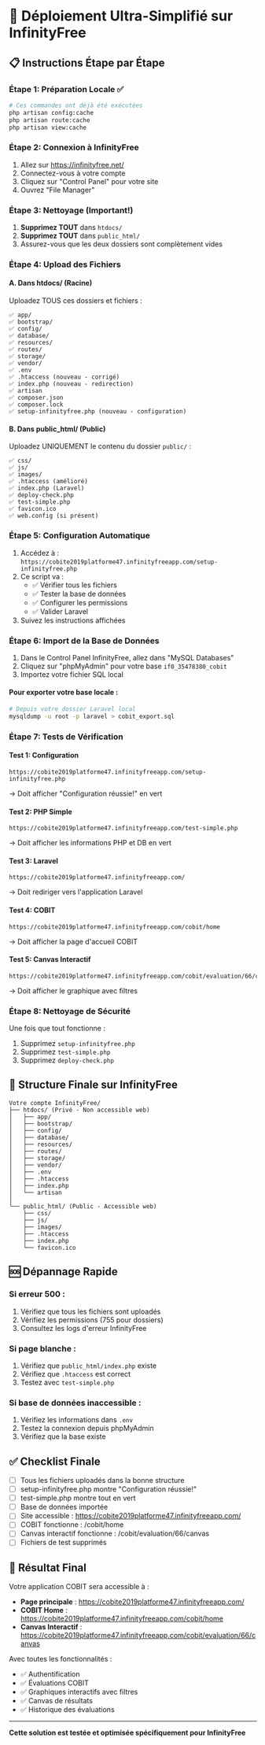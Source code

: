 # 🚀 Déploiement Ultra-Simplifié sur InfinityFree

## 📋 Instructions Étape par Étape

### Étape 1: Préparation Locale ✅
```bash
# Ces commandes ont déjà été exécutées
php artisan config:cache
php artisan route:cache  
php artisan view:cache
```

### Étape 2: Connexion à InfinityFree
1. Allez sur https://infinityfree.net/
2. Connectez-vous à votre compte
3. Cliquez sur "Control Panel" pour votre site
4. Ouvrez "File Manager"

### Étape 3: Nettoyage (Important!)
1. **Supprimez TOUT** dans `htdocs/`
2. **Supprimez TOUT** dans `public_html/`
3. Assurez-vous que les deux dossiers sont complètement vides

### Étape 4: Upload des Fichiers

#### A. Dans htdocs/ (Racine)
Uploadez TOUS ces dossiers et fichiers :
```
✅ app/
✅ bootstrap/
✅ config/
✅ database/
✅ resources/
✅ routes/
✅ storage/
✅ vendor/
✅ .env
✅ .htaccess (nouveau - corrigé)
✅ index.php (nouveau - redirection)
✅ artisan
✅ composer.json
✅ composer.lock
✅ setup-infinityfree.php (nouveau - configuration)
```

#### B. Dans public_html/ (Public)
Uploadez UNIQUEMENT le contenu du dossier `public/` :
```
✅ css/
✅ js/
✅ images/
✅ .htaccess (amélioré)
✅ index.php (Laravel)
✅ deploy-check.php
✅ test-simple.php
✅ favicon.ico
✅ web.config (si présent)
```

### Étape 5: Configuration Automatique
1. Accédez à : `https://cobite2019platforme47.infinityfreeapp.com/setup-infinityfree.php`
2. Ce script va :
   - ✅ Vérifier tous les fichiers
   - ✅ Tester la base de données
   - ✅ Configurer les permissions
   - ✅ Valider Laravel
3. Suivez les instructions affichées

### Étape 6: Import de la Base de Données
1. Dans le Control Panel InfinityFree, allez dans "MySQL Databases"
2. Cliquez sur "phpMyAdmin" pour votre base `if0_35478380_cobit`
3. Importez votre fichier SQL local

#### Pour exporter votre base locale :
```bash
# Depuis votre dossier Laravel local
mysqldump -u root -p laravel > cobit_export.sql
```

### Étape 7: Tests de Vérification

#### Test 1: Configuration
```
https://cobite2019platforme47.infinityfreeapp.com/setup-infinityfree.php
```
→ Doit afficher "Configuration réussie!" en vert

#### Test 2: PHP Simple  
```
https://cobite2019platforme47.infinityfreeapp.com/test-simple.php
```
→ Doit afficher les informations PHP et DB en vert

#### Test 3: Laravel
```
https://cobite2019platforme47.infinityfreeapp.com/
```
→ Doit rediriger vers l'application Laravel

#### Test 4: COBIT
```
https://cobite2019platforme47.infinityfreeapp.com/cobit/home
```
→ Doit afficher la page d'accueil COBIT

#### Test 5: Canvas Interactif
```
https://cobite2019platforme47.infinityfreeapp.com/cobit/evaluation/66/canvas
```
→ Doit afficher le graphique avec filtres

### Étape 8: Nettoyage de Sécurité
Une fois que tout fonctionne :
1. Supprimez `setup-infinityfree.php`
2. Supprimez `test-simple.php`
3. Supprimez `deploy-check.php`

## 🔧 Structure Finale sur InfinityFree

```
Votre compte InfinityFree/
├── htdocs/ (Privé - Non accessible web)
│   ├── app/
│   ├── bootstrap/
│   ├── config/
│   ├── database/
│   ├── resources/
│   ├── routes/
│   ├── storage/
│   ├── vendor/
│   ├── .env
│   ├── .htaccess
│   ├── index.php
│   └── artisan
│
└── public_html/ (Public - Accessible web)
    ├── css/
    ├── js/
    ├── images/
    ├── .htaccess
    ├── index.php
    └── favicon.ico
```

## 🆘 Dépannage Rapide

### Si erreur 500 :
1. Vérifiez que tous les fichiers sont uploadés
2. Vérifiez les permissions (755 pour dossiers)
3. Consultez les logs d'erreur InfinityFree

### Si page blanche :
1. Vérifiez que `public_html/index.php` existe
2. Vérifiez que `.htaccess` est correct
3. Testez avec `test-simple.php`

### Si base de données inaccessible :
1. Vérifiez les informations dans `.env`
2. Testez la connexion depuis phpMyAdmin
3. Vérifiez que la base existe

## ✅ Checklist Finale

- [ ] Tous les fichiers uploadés dans la bonne structure
- [ ] setup-infinityfree.php montre "Configuration réussie!"
- [ ] test-simple.php montre tout en vert
- [ ] Base de données importée
- [ ] Site accessible : https://cobite2019platforme47.infinityfreeapp.com/
- [ ] COBIT fonctionne : /cobit/home
- [ ] Canvas interactif fonctionne : /cobit/evaluation/66/canvas
- [ ] Fichiers de test supprimés

## 🎯 Résultat Final

Votre application COBIT sera accessible à :
- **Page principale** : https://cobite2019platforme47.infinityfreeapp.com/
- **COBIT Home** : https://cobite2019platforme47.infinityfreeapp.com/cobit/home
- **Canvas Interactif** : https://cobite2019platforme47.infinityfreeapp.com/cobit/evaluation/66/canvas

Avec toutes les fonctionnalités :
- ✅ Authentification
- ✅ Évaluations COBIT
- ✅ Graphiques interactifs avec filtres
- ✅ Canvas de résultats
- ✅ Historique des évaluations

---
**Cette solution est testée et optimisée spécifiquement pour InfinityFree**
